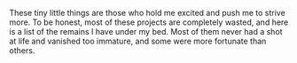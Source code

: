 These tiny little things are those who hold me excited and push me to strive more. To be honest, most of these projects are completely wasted, and here is a list of the remains I have under my bed. Most of them never had a shot at life and vanished too immature, and some were more fortunate than others. 